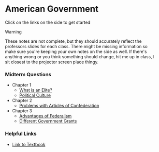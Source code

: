 # American Government

Click on the links on the side to get started

> [!WARNING]
> These notes are not complete, but they should accurately reflect
> the professors slides for each class. There might be missing information
> so make sure you're keeping your own notes on the side as well. If there's
> anything wrong or you think something should change, hit me up in class, 
> I sit closest to the projector screen place thingy.

### Midterm Questions
* Chapter 1
  * [What is an Elite?](/american_gov/chapter1.md?id=midterm-question)
  * [Political Culture](/american_gov/chapter1?id=midterm-essay-question)
* Chapter 2
  * [Problems with Articles of Confederation](american_gov/chapter2?id=midterm-essay-question)
* Chapter 3
  * [Advantages of Federalism](/american_gov/chapter3?id=midterm-question)
  * [Different Government Grants](/american_gov/chapter3?id=midterm-question-1)

### Helpful Links
* [Link to Textbook](https://drive.google.com/open?id=1Yhw1qaFDaAW8u4kMeWqtG5rluSPYjJQg)
